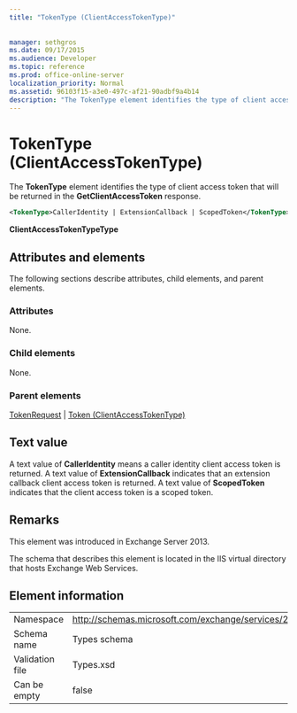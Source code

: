 ```yaml
---
title: "TokenType (ClientAccessTokenType)"
 
 
manager: sethgros
ms.date: 09/17/2015
ms.audience: Developer
ms.topic: reference
ms.prod: office-online-server
localization_priority: Normal
ms.assetid: 96103f15-a3e0-497c-af21-90adbf9a4b14
description: "The TokenType element identifies the type of client access token that will be returned in the GetClientAccessToken response."
---
```


# TokenType (ClientAccessTokenType)

The **TokenType** element identifies the type of client access token that will be returned in the **GetClientAccessToken** response. 
  
```XML
<TokenType>CallerIdentity | ExtensionCallback | ScopedToken</TokenType>
```

 **ClientAccessTokenTypeType**
## Attributes and elements

The following sections describe attributes, child elements, and parent elements.
  
### Attributes

None.
  
### Child elements

None.
  
### Parent elements

[TokenRequest](tokenrequest.md) | [Token (ClientAccessTokenType)](token-clientaccesstokentype.md)
  
## Text value

A text value of **CallerIdentity** means a caller identity client access token is returned. A text value of **ExtensionCallback** indicates that an extension callback client access token is returned. A text value of **ScopedToken** indicates that the client access token is a scoped token. 
  
## Remarks

This element was introduced in Exchange Server 2013.
  
The schema that describes this element is located in the IIS virtual directory that hosts Exchange Web Services.
  
## Element information

|||
|:-----|:-----|
|Namespace  <br/> |http://schemas.microsoft.com/exchange/services/2006/types  <br/> |
|Schema name  <br/> |Types schema  <br/> |
|Validation file  <br/> |Types.xsd  <br/> |
|Can be empty  <br/> |false  <br/> |
   

